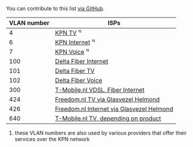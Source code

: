 You can contribute to this list [via GitHub](https://github.com/Habbie/isp-vlans).

| VLAN number | ISPs
|-------------|-----------------------------------------------------------------------------------------------------------------------------
| 4           | [KPN TV](https://www.kpn.com/service/eigen-apparatuur.htm) ¹⁾
| 6           | [KPN Internet](https://www.kpn.com/service/eigen-apparatuur.htm) ¹⁾
| 7           | [KPN Voice](https://www.kpn.com/service/eigen-apparatuur.htm) ¹⁾
| 100         | [Delta Fiber Internet](https://www.delta.nl/klantenservice/vrije-modemkeuze/)
| 101         | [Delta Fiber TV](https://www.delta.nl/klantenservice/vrije-modemkeuze/)
| 102         | [Delta Fiber Voice](https://www.delta.nl/klantenservice/vrije-modemkeuze/)
| 300         | [T-Mobile.nl VDSL, Fiber Internet](https://www.t-mobile.nl/klantenservice/thuis/internet-wifi/installeren/eigen-modem)
| 424         | [Freedom.nl TV via Glasvezel Helmond](https://helpdesk.freedom.nl/category-detail/algemene-instellingen-eigen-modem#instellingen-voor-de-glasvezelverbindingen)
| 426         | [Freedom.nl Internet via Glasvezel Helmond](https://helpdesk.freedom.nl/category-detail/algemene-instellingen-eigen-modem#instellingen-voor-de-glasvezelverbindingen)
| 640         | [T-Mobile.nl TV, depending on product](https://www.t-mobile.nl/klantenservice/thuis/internet-wifi/installeren/eigen-modem)

1) these VLAN numbers are also used by various providers that offer their services over the KPN network
